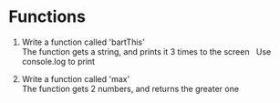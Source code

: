 # Functions

1. Write a function called 'bartThis'   
The function gets a string, and prints it 3 times to the screen  
Use console.log to print

2. Write a function called 'max'     
	The function gets 2 numbers, and returns the greater one
